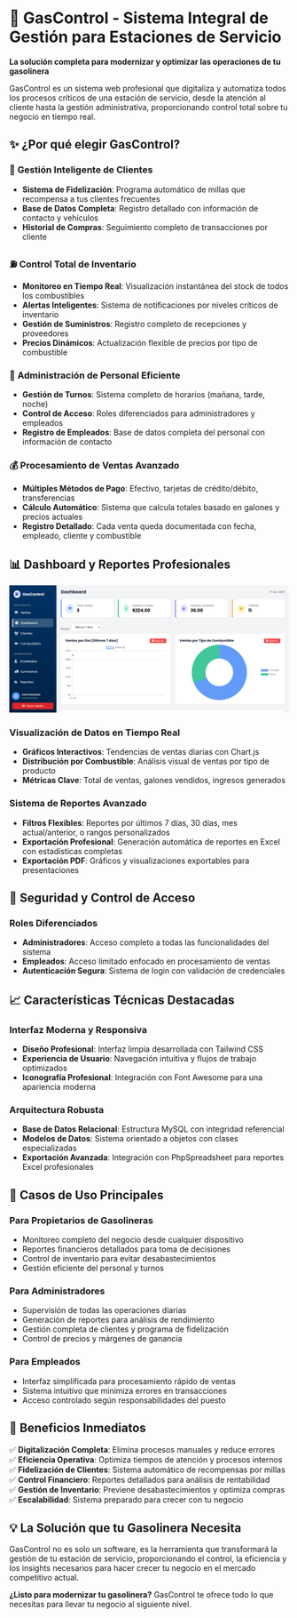 # 🚗 GasControl - Sistema Integral de Gestión para Estaciones de Servicio  
  
**La solución completa para modernizar y optimizar las operaciones de tu gasolinera**  
  
GasControl es un sistema web profesional que digitaliza y automatiza todos los procesos críticos de una estación de servicio, desde la atención al cliente hasta la gestión administrativa, proporcionando control total sobre tu negocio en tiempo real.  
  
## ✨ ¿Por qué elegir GasControl?  
  
### 🎯 **Gestión Inteligente de Clientes**  
- **Sistema de Fidelización**: Programa automático de millas que recompensa a tus clientes frecuentes  
- **Base de Datos Completa**: Registro detallado con información de contacto y vehículos  
- **Historial de Compras**: Seguimiento completo de transacciones por cliente  
  
### ⛽ **Control Total de Inventario**  
- **Monitoreo en Tiempo Real**: Visualización instantánea del stock de todos los combustibles  
- **Alertas Inteligentes**: Sistema de notificaciones por niveles críticos de inventario  
- **Gestión de Suministros**: Registro completo de recepciones y proveedores  
- **Precios Dinámicos**: Actualización flexible de precios por tipo de combustible  
  
### 👥 **Administración de Personal Eficiente**  
- **Gestión de Turnos**: Sistema completo de horarios (mañana, tarde, noche)  
- **Control de Acceso**: Roles diferenciados para administradores y empleados  
- **Registro de Empleados**: Base de datos completa del personal con información de contacto  
  
### 💰 **Procesamiento de Ventas Avanzado**  
- **Múltiples Métodos de Pago**: Efectivo, tarjetas de crédito/débito, transferencias  
- **Cálculo Automático**: Sistema que calcula totales basado en galones y precios actuales  
- **Registro Detallado**: Cada venta queda documentada con fecha, empleado, cliente y combustible  
  
## 📊 **Dashboard y Reportes Profesionales**  
![Dashboard](dashboard.png)
  
### Visualización de Datos en Tiempo Real  
- **Gráficos Interactivos**: Tendencias de ventas diarias con Chart.js  
- **Distribución por Combustible**: Análisis visual de ventas por tipo de producto  
- **Métricas Clave**: Total de ventas, galones vendidos, ingresos generados  
  
### Sistema de Reportes Avanzado  
- **Filtros Flexibles**: Reportes por últimos 7 días, 30 días, mes actual/anterior, o rangos personalizados  
- **Exportación Profesional**: Generación automática de reportes en Excel con estadísticas completas  
- **Exportación PDF**: Gráficos y visualizaciones exportables para presentaciones  
  
## 🔐 **Seguridad y Control de Acceso**  
  
### Roles Diferenciados  
- **Administradores**: Acceso completo a todas las funcionalidades del sistema  
- **Empleados**: Acceso limitado enfocado en procesamiento de ventas  
- **Autenticación Segura**: Sistema de login con validación de credenciales  
  
## 📈 **Características Técnicas Destacadas**  
  
### Interfaz Moderna y Responsiva  
- **Diseño Profesional**: Interfaz limpia desarrollada con Tailwind CSS  
- **Experiencia de Usuario**: Navegación intuitiva y flujos de trabajo optimizados  
- **Iconografía Profesional**: Integración con Font Awesome para una apariencia moderna  
  
### Arquitectura Robusta  
- **Base de Datos Relacional**: Estructura MySQL con integridad referencial  
- **Modelos de Datos**: Sistema orientado a objetos con clases especializadas  
- **Exportación Avanzada**: Integración con PhpSpreadsheet para reportes Excel profesionales  
  
## 🎯 **Casos de Uso Principales**  
  
### Para Propietarios de Gasolineras  
- Monitoreo completo del negocio desde cualquier dispositivo  
- Reportes financieros detallados para toma de decisiones  
- Control de inventario para evitar desabastecimientos  
- Gestión eficiente del personal y turnos  
  
### Para Administradores  
- Supervisión de todas las operaciones diarias  
- Generación de reportes para análisis de rendimiento  
- Gestión completa de clientes y programa de fidelización  
- Control de precios y márgenes de ganancia  
  
### Para Empleados  
- Interfaz simplificada para procesamiento rápido de ventas  
- Sistema intuitivo que minimiza errores en transacciones  
- Acceso controlado según responsabilidades del puesto  
  
## 🚀 **Beneficios Inmediatos**  
  
✅ **Digitalización Completa**: Elimina procesos manuales y reduce errores    
✅ **Eficiencia Operativa**: Optimiza tiempos de atención y procesos internos    
✅ **Fidelización de Clientes**: Sistema automático de recompensas por millas    
✅ **Control Financiero**: Reportes detallados para análisis de rentabilidad    
✅ **Gestión de Inventario**: Previene desabastecimientos y optimiza compras    
✅ **Escalabilidad**: Sistema preparado para crecer con tu negocio    
  
## 💡 **La Solución que tu Gasolinera Necesita**  
  
GasControl no es solo un software, es la herramienta que transformará la gestión de tu estación de servicio, proporcionando el control, la eficiencia y los insights necesarios para hacer crecer tu negocio en el mercado competitivo actual.  
  
**¿Listo para modernizar tu gasolinera?** GasControl te ofrece todo lo que necesitas para llevar tu negocio al siguiente nivel.
